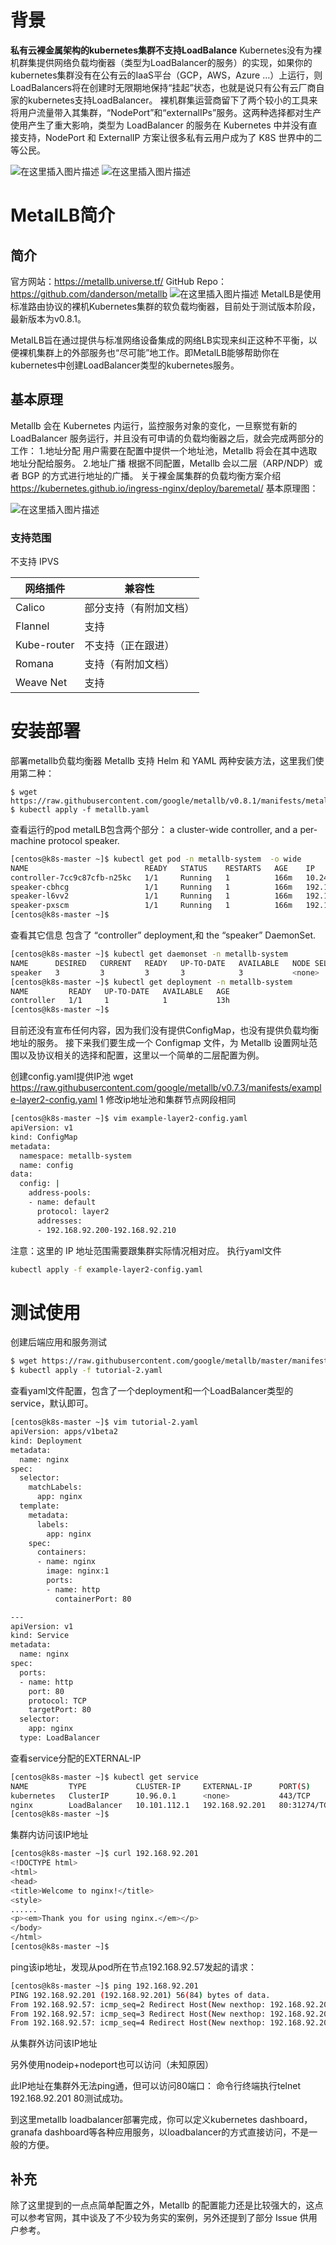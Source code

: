 ﻿# 背景
**私有云裸金属架构的kubernetes集群不支持LoadBalance**
Kubernetes没有为裸机群集提供网络负载均衡器（类型为LoadBalancer的服务）的实现，如果你的kubernetes集群没有在公有云的IaaS平台（GCP，AWS，Azure …）上运行，则LoadBalancers将在创建时无限期地保持“挂起”状态，也就是说只有公有云厂商自家的kubernetes支持LoadBalancer。
裸机群集运营商留下了两个较小的工具来将用户流量带入其集群，“NodePort”和“externalIPs”服务。这两种选择都对生产使用产生了重大影响，类型为 LoadBalancer 的服务在 Kubernetes 中并没有直接支持，NodePort 和 ExternalIP 方案让很多私有云用户成为了 K8S 世界中的二等公民。

![在这里插入图片描述](.\images\20191024160316678.png)
![在这里插入图片描述](.\images\2019102416041446.png)

# MetalLB简介
## 简介

官方网站：https://metallb.universe.tf/
GitHub Repo：https://github.com/danderson/metallb
![在这里插入图片描述](.\images\20191024155928524.png)
MetalLB是使用标准路由协议的裸机Kubernetes集群的软负载均衡器，目前处于测试版本阶段，最新版本为v0.8.1。

MetalLB旨在通过提供与标准网络设备集成的网络LB实现来纠正这种不平衡，以便裸机集群上的外部服务也“尽可能”地工作。即MetalLB能够帮助你在kubernetes中创建LoadBalancer类型的kubernetes服务。

## 基本原理

Metallb 会在 Kubernetes 内运行，监控服务对象的变化，一旦察觉有新的LoadBalancer 服务运行，并且没有可申请的负载均衡器之后，就会完成两部分的工作：
1.地址分配
用户需要在配置中提供一个地址池，Metallb 将会在其中选取地址分配给服务。
2.地址广播
根据不同配置，Metallb 会以二层（ARP/NDP）或者 BGP 的方式进行地址的广播。
关于裸金属集群的负载均衡方案介绍
https://kubernetes.github.io/ingress-nginx/deploy/baremetal/
基本原理图：

![在这里插入图片描述](.\images\20191024160741157.png)

### 支持范围

不支持 IPVS

| 网络插件    | 兼容性                 |
| ----------- | ---------------------- |
| Calico      | 部分支持（有附加文档） |
| Flannel     | 支持                   |
| Kube-router | 不支持（正在跟进）     |
| Romana      | 支持（有附加文档）     |
| Weave Net   | 支持                   |

# 安装部署

部署metallb负载均衡器
Metallb 支持 Helm 和 YAML 两种安装方法，这里我们使用第二种：

```
$ wget https://raw.githubusercontent.com/google/metallb/v0.8.1/manifests/metallb.yaml
$ kubectl apply -f metallb.yaml
```

查看运行的pod
metalLB包含两个部分： a cluster-wide controller, and a per-machine protocol speaker.


```bash
[centos@k8s-master ~]$ kubectl get pod -n metallb-system  -o wide
NAME                          READY   STATUS    RESTARTS   AGE    IP              NODE         NOMINATED NODE   READINESS GATES
controller-7cc9c87cfb-n25kc   1/1     Running   1          166m   10.244.1.39     k8s-node1    <none>           <none>
speaker-cbhcg                 1/1     Running   1          166m   192.168.92.56   k8s-master   <none>           <none>
speaker-l6vv2                 1/1     Running   1          166m   192.168.92.58   k8s-node2    <none>           <none>
speaker-pxscm                 1/1     Running   1          166m   192.168.92.57   k8s-node1    <none>           <none>
[centos@k8s-master ~]$ 
```

查看其它信息
包含了 “controller” deployment,和 the “speaker” DaemonSet.

```bash
[centos@k8s-master ~]$ kubectl get daemonset -n metallb-system 
NAME      DESIRED   CURRENT   READY   UP-TO-DATE   AVAILABLE   NODE SELECTOR   AGE
speaker   3         3         3       3            3           <none>          13h
[centos@k8s-master ~]$ kubectl get deployment -n metallb-system 
NAME         READY   UP-TO-DATE   AVAILABLE   AGE
controller   1/1     1            1           13h
[centos@k8s-master ~]$ 
```

目前还没有宣布任何内容，因为我们没有提供ConfigMap，也没有提供负载均衡地址的服务。
接下来我们要生成一个 Configmap 文件，为 Metallb 设置网址范围以及协议相关的选择和配置，这里以一个简单的二层配置为例。

创建config.yaml提供IP池
wget https://raw.githubusercontent.com/google/metallb/v0.7.3/manifests/example-layer2-config.yaml
1
修改ip地址池和集群节点网段相同

```bash
[centos@k8s-master ~]$ vim example-layer2-config.yaml 
apiVersion: v1
kind: ConfigMap
metadata:
  namespace: metallb-system
  name: config
data:
  config: |
    address-pools:
    - name: default
      protocol: layer2
      addresses:
      - 192.168.92.200-192.168.92.210
```


注意：这里的 IP 地址范围需要跟集群实际情况相对应。
执行yaml文件

```bash
kubectl apply -f example-layer2-config.yaml
```

# 测试使用

创建后端应用和服务测试

```bash
$ wget https://raw.githubusercontent.com/google/metallb/master/manifests/tutorial-2.yaml
$ kubectl apply -f tutorial-2.yaml
```

查看yaml文件配置，包含了一个deployment和一个LoadBalancer类型的service，默认即可。

```bash
[centos@k8s-master ~]$ vim tutorial-2.yaml 
apiVersion: apps/v1beta2
kind: Deployment
metadata:
  name: nginx
spec:
  selector:
    matchLabels:
      app: nginx
  template:
    metadata:
      labels:
        app: nginx
    spec:
      containers:
      - name: nginx
        image: nginx:1
        ports:
        - name: http
          containerPort: 80

---
apiVersion: v1
kind: Service
metadata:
  name: nginx
spec:
  ports:
  - name: http
    port: 80
    protocol: TCP
    targetPort: 80
  selector:
    app: nginx
  type: LoadBalancer
```

查看service分配的EXTERNAL-IP

```bash
[centos@k8s-master ~]$ kubectl get service 
NAME         TYPE           CLUSTER-IP     EXTERNAL-IP      PORT(S)        AGE
kubernetes   ClusterIP      10.96.0.1      <none>           443/TCP        3d15h
nginx        LoadBalancer   10.101.112.1   192.168.92.201   80:31274/TCP   123m
[centos@k8s-master ~]$
```


集群内访问该IP地址

```bash
[centos@k8s-master ~]$ curl 192.168.92.201
<!DOCTYPE html>
<html>
<head>
<title>Welcome to nginx!</title>
<style>
......
<p><em>Thank you for using nginx.</em></p>
</body>
</html>
[centos@k8s-master ~]$ 
```


ping该ip地址，发现从pod所在节点192.168.92.57发起的请求：

```bash
[centos@k8s-master ~]$ ping 192.168.92.201
PING 192.168.92.201 (192.168.92.201) 56(84) bytes of data.
From 192.168.92.57: icmp_seq=2 Redirect Host(New nexthop: 192.168.92.201)
From 192.168.92.57: icmp_seq=3 Redirect Host(New nexthop: 192.168.92.201)
From 192.168.92.57: icmp_seq=4 Redirect Host(New nexthop: 192.168.92.201)
```


从集群外访问该IP地址

另外使用nodeip+nodeport也可以访问（未知原因）

此IP地址在集群外无法ping通，但可以访问80端口：
命令行终端执行telnet 192.168.92.201 80测试成功。

到这里metallb loadbalancer部署完成，你可以定义kubernetes dashboard，granafa dashboard等各种应用服务，以loadbalancer的方式直接访问，不是一般的方便。

## 补充

 除了这里提到的一点点简单配置之外，Metallb 的配置能力还是比较强大的，这点可以参考官网，其中谈及了不少较为务实的案例，另外还提到了部分 Issue 供用户参考。 

